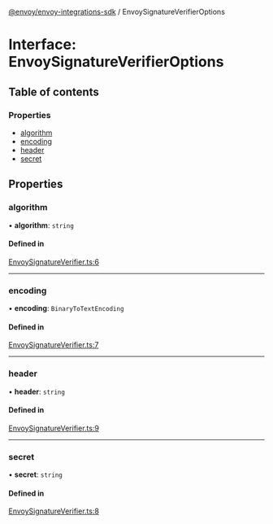 [@envoy/envoy-integrations-sdk](../README.md) / EnvoySignatureVerifierOptions

# Interface: EnvoySignatureVerifierOptions

## Table of contents

### Properties

- [algorithm](envoysignatureverifieroptions.md#algorithm)
- [encoding](envoysignatureverifieroptions.md#encoding)
- [header](envoysignatureverifieroptions.md#header)
- [secret](envoysignatureverifieroptions.md#secret)

## Properties

### algorithm

• **algorithm**: `string`

#### Defined in

[EnvoySignatureVerifier.ts:6](https://github.com/envoy/envoy-integrations-sdk-nodejs/blob/015c9eb/src/EnvoySignatureVerifier.ts#L6)

___

### encoding

• **encoding**: `BinaryToTextEncoding`

#### Defined in

[EnvoySignatureVerifier.ts:7](https://github.com/envoy/envoy-integrations-sdk-nodejs/blob/015c9eb/src/EnvoySignatureVerifier.ts#L7)

___

### header

• **header**: `string`

#### Defined in

[EnvoySignatureVerifier.ts:9](https://github.com/envoy/envoy-integrations-sdk-nodejs/blob/015c9eb/src/EnvoySignatureVerifier.ts#L9)

___

### secret

• **secret**: `string`

#### Defined in

[EnvoySignatureVerifier.ts:8](https://github.com/envoy/envoy-integrations-sdk-nodejs/blob/015c9eb/src/EnvoySignatureVerifier.ts#L8)
